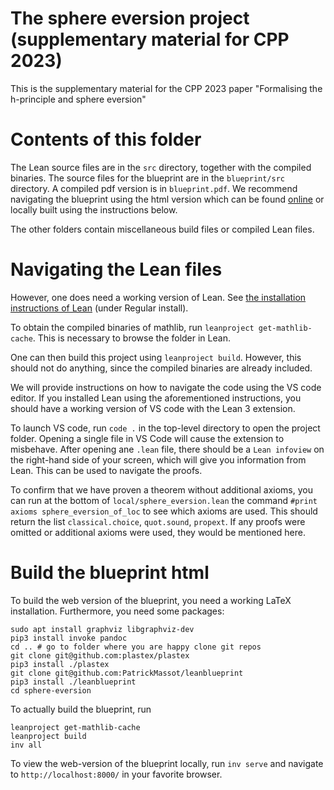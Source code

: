 # The sphere eversion project (supplementary material for CPP 2023)

This is the supplementary material for the CPP 2023 paper
"Formalising the h-principle and sphere eversion"

# Contents of this folder

The Lean source files are in the `src` directory, together with the compiled binaries.
The source files for the blueprint are in the `blueprint/src` directory.
A compiled pdf version is in `blueprint.pdf`.
We recommend navigating the blueprint using the html version which can be found [online](https://leanprover-community.github.io/sphere-eversion/blueprint/index.html) or locally built using the instructions below.

The other folders contain miscellaneous build files or compiled Lean files.

# Navigating the Lean files

However, one does need a working version of Lean.
See [the installation instructions of Lean](https://leanprover-community.github.io/get_started.html) (under Regular install).

To obtain the compiled binaries of mathlib, run `leanproject get-mathlib-cache`.
This is necessary to browse the folder in Lean.

One can then build this project using `leanproject build`.
However, this should not do anything, since the compiled binaries are already included.

We will provide instructions on how to navigate the code using the VS code editor.
If you installed Lean using the aforementioned instructions,
you should have a working version of VS code with the Lean 3 extension.

To launch VS code, run `code .` in the top-level directory to open the project folder.
Opening a single file in VS Code will cause the extension to misbehave.
After opening ane `.lean` file, there should be a `Lean infoview` on the right-hand side of your screen, which will give you information from Lean. This can be used to navigate the proofs.

To confirm that we have proven a theorem without additional axioms, you can run at
the bottom of `local/sphere_eversion.lean` the command `#print axioms sphere_eversion_of_loc`
to see which axioms are used. This should return the list `classical.choice`, `quot.sound`,
`propext`. If any proofs were omitted or additional axioms were used, they would be mentioned here.


# Build the blueprint html

To build the web version of the blueprint, you need a working LaTeX installation.
Furthermore, you need some packages:
```
sudo apt install graphviz libgraphviz-dev
pip3 install invoke pandoc
cd .. # go to folder where you are happy clone git repos
git clone git@github.com:plastex/plastex
pip3 install ./plastex
git clone git@github.com:PatrickMassot/leanblueprint
pip3 install ./leanblueprint
cd sphere-eversion
```

To actually build the blueprint, run
```
leanproject get-mathlib-cache
leanproject build
inv all
```

To view the web-version of the blueprint locally, run `inv serve` and navigate to
`http://localhost:8000/` in your favorite browser.
